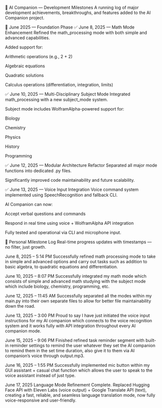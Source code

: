 🚀 AI Companion — Development Milestones
A running log of major development achievements, breakthroughs, and features added to the AI Companion project.

📅 June 2025 — Foundation Phase
✅ June 8, 2025 — Math Mode Enhancement
Refined the math_processing mode with both simple and advanced capabilities.

Added support for:

Arithmetic operations (e.g., 2 + 2)

Algebraic equations

Quadratic solutions

Calculus operations (differentiation, integration, limits)

✅ June 10, 2025 — Multi-Disciplinary Subject Mode
Integrated math_processing with a new subject_mode system.

Subject mode includes WolframAlpha-powered support for:

Biology

Chemistry

Physics

History

Programming

✅ June 12, 2025 — Modular Architecture Refactor
Separated all major mode functions into dedicated .py files.

Significantly improved code maintainability and future scalability.

✅ June 13, 2025 — Voice Input Integration
Voice command system implemented using SpeechRecognition and fallback CLI.

AI Companion can now:

Accept verbal questions and commands

Respond in real time using voice + WolframAlpha API integration

Fully tested and operational via CLI and microphone input.

🧾 Personal Milestone Log
Real-time progress updates with timestamps — no filter, just growth.

June 8, 2025 – 5:14 PM
Successfully refined math processing mode to take in simple and advanced options and carry out tasks such as addition to basic algebra, to quadratic equations and differentiation.

June 10, 2025 – 8:07 PM
Successfully integrated my math mode which consists of simple and advanced math studying with the subject mode which include biology, chemistry, programming, etc.

June 12, 2025 – 11:45 AM
Successfully separated all the modes within my main.py into their own separate files to allow for better file maintainability down the road.

June 13, 2025 – 3:00 PM
Proud to say I have just initiated the voice input instructions for my AI companion which connects to the voice recognition system and it works fully with API integration throughout every AI companion mode.

June 15, 2025 – 9:06 PM
Finished refined task reminder segment with built-in reminder settings to remind the user whatever they set the AI companion to remind them in the set time duration, also give it to them via AI companion’s voice through output.mp3.

June 16, 2025 – 1:55 PM
Successfully implemented mic button within my GUI assistant + casual chat function which allows the user to speak to the voice assistant instead of just type.

June 17, 2025
Language Mode Refinement Complete. Replaced Hugging Face API with Eleven Labs (voice output) + Google Translate API (text), creating a fast, reliable, and seamless language translation mode, now fully voice-responsive and user-friendly.



